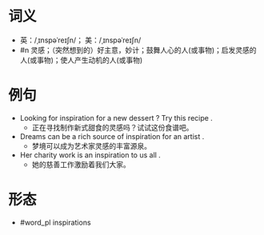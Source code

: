 # 词义
- 英：/ˌɪnspəˈreɪʃn/； 美：/ˌɪnspəˈreɪʃn/
- #n 灵感；（突然想到的）好主意，妙计；鼓舞人心的人(或事物)；启发灵感的人(或事物)；使人产生动机的人(或事物)
# 例句
- Looking for inspiration for a new dessert ? Try this recipe .
	- 正在寻找制作新式甜食的灵感吗？试试这份食谱吧。
- Dreams can be a rich source of inspiration for an artist .
	- 梦境可以成为艺术家灵感的丰富源泉。
- Her charity work is an inspiration to us all .
	- 她的慈善工作激励着我们大家。
# 形态
- #word_pl inspirations
